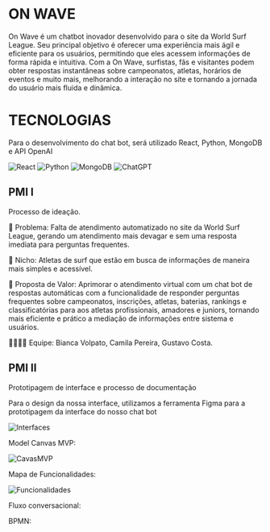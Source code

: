 
# ON WAVE

On Wave é um chatbot inovador desenvolvido para o site da World Surf League. Seu principal objetivo é oferecer uma experiência mais ágil e eficiente para os usuários, permitindo que eles acessem informações de forma rápida e intuitiva. Com a On Wave, surfistas, fãs e visitantes podem obter respostas instantâneas sobre campeonatos, atletas, horários de eventos e muito mais, melhorando a interação no site e tornando a jornada do usuário mais fluida e dinâmica.


# TECNOLOGIAS

Para o desenvolvimento do chat bot, será utilizado React, Python, MongoDB e API OpenAI

![React](https://img.shields.io/badge/react-%2320232a.svg?style=for-the-badge&logo=react&logoColor=%2361DAFB) ![Python](https://img.shields.io/badge/python-3670A0?style=for-the-badge&logo=python&logoColor=ffdd54) ![MongoDB](https://img.shields.io/badge/MongoDB-%234ea94b.svg?style=for-the-badge&logo=mongodb&logoColor=white) ![ChatGPT](https://img.shields.io/badge/chatGPT-74aa9c?style=for-the-badge&logo=openai&logoColor=white)

## PMI I

Processo de ideação.

🙁 Problema: Falta de atendimento automatizado no site da World Surf League, gerando um atendimento mais devagar e sem uma resposta imediata para perguntas frequentes.

🙂 Nicho: Atletas de surf que estão em busca de informações de maneira mais simples e acessível.

🎁 Proposta de Valor: Aprimorar o atendimento virtual com um chat bot de respostas automáticas com a funcionalidade de responder perguntas frequentes sobre campeonatos, inscrições, atletas, baterias, rankings e classificatórias para aos atletas profissionais, amadores e juniors, tornando mais eficiente e prático a mediação de informações entre sistema e usuários.

🧑‍💻👩‍💻 Equipe: Bianca Volpato, Camila Pereira, Gustavo Costa.

## PMI II

Prototipagem de interface e processo de documentação

    
Para o design da nossa interface, utilizamos a ferramenta Figma para a prototipagem da interface do nosso chat bot

![Interfaces](https://media.discordapp.net/attachments/1169305982602584137/1357512643090321559/image.png?ex=67f079ab&is=67ef282b&hm=80f0aaa95e0c3f6c961e20139f129652e3c444dbf4b772bf67c3a31204124a28&=&format=webp&quality=lossless&width=1561&height=960)

Model Canvas MVP:

![CavasMVP](https://cdn.discordapp.com/attachments/1169305982602584137/1357500633481216093/image.png?ex=67f06e7c&is=67ef1cfc&hm=e91735f57db202cd58020eb85815f8af5e1065b55f648df86b9310c367c47120&)

Mapa de Funcionalidades:

![Funcionalidades](https://media.discordapp.net/attachments/1169305982602584137/1357501663707005030/image.png?ex=67f06f71&is=67ef1df1&hm=fc50362232499c90ca7de31b83dfbcb1badf4fb5cba03f886fdd271aa25bad55&=&format=webp&quality=lossless)

Fluxo conversacional:

BPMN:
